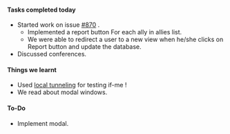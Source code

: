 #### **Tasks completed today**
- Started work on issue [#870](https://github.com/ifmeorg/ifme/issues/870) .
    - Implemented a report button For each ally in allies list.
    - We were able to redirect a user to a new view when he/she clicks on Report button and update the database.
- Discussed conferences.

#### **Things we learnt**
  - Used [local tunneling](https://github.com/localtunnel/localtunnel) for testing if-me !
  - We read about modal windows.

#### **To-Do**
  - Implement modal.
